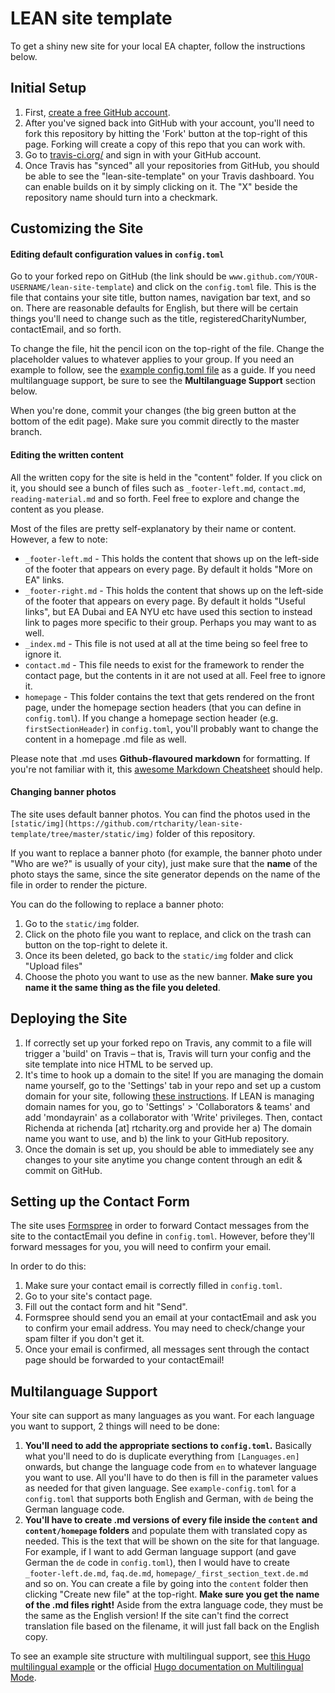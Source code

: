 # LEAN site template

To get a shiny new site for your local EA chapter, follow the instructions below.


## Initial Setup

1. First, [create a free GitHub account](https://github.com/join).
1. After you've signed back into GitHub with your account, you'll need to fork this repository by hitting the 'Fork' button at the top-right of this page. Forking will create a copy of this repo that you can work with.
1. Go to [travis-ci.org/](https://travis-ci.org/) and sign in with your GitHub account.
1. Once Travis has "synced" all your repositories from GitHub, you should be able to see the "lean-site-template" on your Travis dashboard. You can enable builds on it by simply clicking on it. The "X" beside the repository name should turn into a checkmark.


## Customizing the Site

#### Editing default configuration values in `config.toml`

Go to your forked repo on GitHub (the link should be `www.github.com/YOUR-USERNAME/lean-site-template`) and click on the `config.toml` file. This is the file that contains your site title, button names, navigation bar text, and so on. There are reasonable defaults for English, but there will be certain things you'll need to change such as the title, registeredCharityNumber, contactEmail, and so forth.


To change the file, hit the pencil icon on the top-right of the file. Change the placeholder values to whatever applies to your group. If you need an example to follow, see the [example config.toml file](https://github.com/rtcharity/lean-site-template/blob/master/example-config.toml) as a guide. If you need multilanguage support, be sure to see the **Multilanguage Support** section below.


When you're done, commit your changes (the big green button at the bottom of the edit page).
Make sure you commit directly to the master branch.


#### Editing the written content

All the written copy for the site is held in the "content" folder. If you click on it, you should see a bunch of files such as `_footer-left.md`, `contact.md`, `reading-material.md` and so forth. Feel free to explore and change the content as you please.


Most of the files are pretty self-explanatory by their name or content. However, a few to note:
- `_footer-left.md` - This holds the content that shows up on the left-side of the footer that appears on every page. By default it holds "More on EA" links.
- `_footer-right.md` - This holds the content that shows up on the left-side of the footer that appears on every page. By default it holds "Useful links", but EA Dubai and EA NYU etc have used this section to instead link to pages more specific to their group. Perhaps you may want to as well.
- `_index.md` - This file is not used at all at the time being so feel free to ignore it.
- `contact.md` - This file needs to exist for the framework to render the contact page, but the contents in it are not used at all. Feel free to ignore it.
- `homepage` - This folder contains the text that gets rendered on the front page, under the homepage section headers (that you can define in `config.toml`). If you change a homepage section header (e.g. `firstSectionHeader`) in `config.toml`, you'll probably want to change the content in a homepage .md file as well.


Please note that .md uses **Github-flavoured markdown** for formatting. If you're not familiar with it, this [awesome Markdown Cheatsheet](https://github.com/adam-p/markdown-here/wiki/Markdown-Cheatsheet) should help.


#### Changing banner photos

The site uses default banner photos. You can find the photos used in the `[static/img](https://github.com/rtcharity/lean-site-template/tree/master/static/img)` folder of this repository.

If you want to replace a banner photo (for example, the banner photo under "Who are we?" is usually of your city), just make sure that the **name** of the photo stays the same, since the site generator depends on the name of the file in order to render the picture.

You can do the following to replace a banner photo:
1. Go to the `static/img` folder.
1. Click on the photo file you want to replace, and click on the trash can button on the top-right to delete it.
1. Once its been deleted, go back to the `static/img` folder and click "Upload files"
1. Choose the photo you want to use as the new banner. **Make sure you name it the same thing as the file you deleted**.


## Deploying the Site

1. If correctly set up your forked repo on Travis, any commit to a file will trigger a 'build' on Travis – that is, Travis will turn your config and the site template into nice HTML to be served up.
1. It's time to hook up a domain to the site! If you are managing the domain name yourself, go to the 'Settings' tab in your repo and set up a custom domain for your site, following [these instructions](https://medium.com/@supriyakankure/how-to-add-a-custom-domain-to-your-github-page-with-godaddy-84495781143e). If LEAN is managing domain names for you, go to 'Settings' > 'Collaborators & teams' and add 'mondayrain' as a collaborator with 'Write' privileges. Then, contact Richenda at richenda [at] rtcharity.org and provide her a) The domain name you want to use, and b) the link to your GitHub repository.
1. Once the domain is set up, you should be able to immediately see any changes to your site anytime you change content through an edit & commit on GitHub.


## Setting up the Contact Form

The site uses [Formspree](https://formspree.io/) in order to forward Contact messages from the site to the contactEmail you define in `config.toml`. However, before they'll forward messages for you, you will need to confirm your email.

In order to do this:
1. Make sure your contact email is correctly filled in `config.toml`.
1. Go to your site's contact page.
1. Fill out the contact form and hit "Send".
1. Formspree should send you an email at your contactEmail and ask you to confirm your email address. You may need to check/change your spam filter if you don't get it.
1. Once your email is confirmed, all messages sent through the contact page should be forwarded to your contactEmail!


## Multilanguage Support

Your site can support as many languages as you want. For each language you want to support, 2 things will need to be done:

1. **You'll need to add the appropriate sections to `config.toml`.** Basically what you'll need to do is duplicate everything from `[Languages.en]` onwards, but change the language code from `en` to whatever language you want to use. All you'll have to do then is fill in the parameter values as needed for that given language. See `example-config.toml` for a `config.toml` that supports both English and German, with `de` being the German language code.
1. **You'll have to create <language-code>.md versions of every file inside the `content` and `content/homepage` folders** and populate them with translated copy as needed. This is the text that will be shown on the site for that language. For example, if I want to add German language support (and gave German the `de` code in `config.toml`), then I would have to create `_footer-left.de.md`, `faq.de.md`, `homepage/_first_section_text.de.md` and so on. You can create a file by going into the `content` folder then clicking "Create new file" at the top-right. **Make sure you get the name of the .md files right!** Aside from the extra language code, they must be the same as the English version! If the site can't find the correct translation file based on the filename, it will just fall back on the English copy.


To see an example site structure with multilingual support, see [this Hugo multilingual example](https://github.com/rayjolt/hugo-multilingual-example) or the official [Hugo documentation on Multilingual Mode](https://gohugo.io/content-management/multilingual/).
